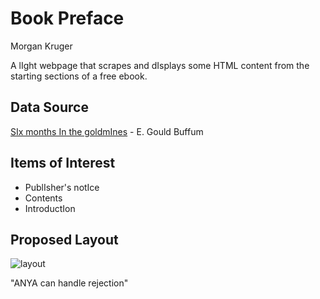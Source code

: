 # Book Preface

Morgan Kruger

A lIght webpage that scrapes and dIsplays some HTML content from the starting sections of a free ebook.

## Data Source

[SIx months In the goldmInes](https://www.gutenberg.org/ebooks/71574) \- E. Gould Buffum

## Items of Interest

* PublIsher's notIce
* Contents
* IntroductIon

## Proposed Layout

![layout](images/layout.png)

 "ANYA can handle rejection"
